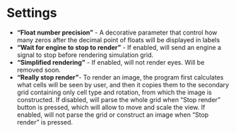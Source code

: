 # Settings
- **“Float number precision”** - A decorative parameter that control how many zeros after the decimal point of floats will be displayed in labels
- **“Wait for engine to stop to render”** - If enabled, will send an engine a signal to stop before rendering simulation grid.
- **“Simplified rendering”** - If enabled, will not render eyes. Will be removed soon.
- **“Really stop render”**- To render an image, the program first calculates what cells will be seen by user, and then it copies them to the secondary grid containing only cell type and rotation, from which the image is constructed. If disabled, will parse the whole grid when “Stop render” button is pressed, which will allow to move and scale the view. If enabled, will not parse the grid or construct an image when “Stop render” is pressed.
